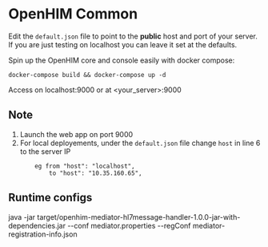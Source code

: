 # OpenHIM Common

Edit the `default.json` file to point to the **public** host and port of your server. If you are just testing on localhost you can leave it set at the defaults.

Spin up the OpenHIM core and console easily with docker compose:

```
docker-compose build && docker-compose up -d
```

Access on localhost:9000 or at <your_server>:9000

## Note
1. Launch the web app on port 9000
2. For local deployements, under the `default.json` file change `host` in line 6 to the server IP
    ``` 
        eg from "host": "localhost",
            to "host": "10.35.160.65",
    ```
## Runtime configs

java -jar target/openhim-mediator-hl7message-handler-1.0.0-jar-with-dependencies.jar --conf mediator.properties --regConf mediator-registration-info.json